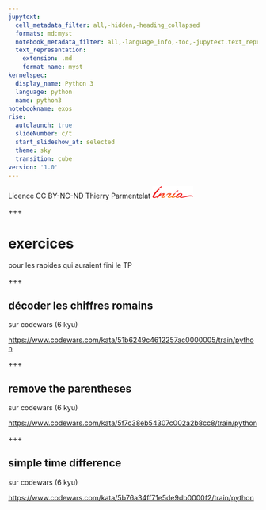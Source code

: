 ```yaml
---
jupytext:
  cell_metadata_filter: all,-hidden,-heading_collapsed
  formats: md:myst
  notebook_metadata_filter: all,-language_info,-toc,-jupytext.text_representation.jupytext_version,-jupytext.text_representation.format_version
  text_representation:
    extension: .md
    format_name: myst
kernelspec:
  display_name: Python 3
  language: python
  name: python3
notebookname: exos
rise:
  autolaunch: true
  slideNumber: c/t
  start_slideshow_at: selected
  theme: sky
  transition: cube
version: '1.0'
---
```


<div class="licence">
<span>Licence CC BY-NC-ND</span>
<span>Thierry Parmentelat</span>
<span><img src="media/inria-25-alpha.png" /></span>
</div>

+++

# exercices

pour les rapides qui auraient fini le TP

+++

## décoder les chiffres romains

sur codewars (6 kyu)

https://www.codewars.com/kata/51b6249c4612257ac0000005/train/python

+++

## remove the parentheses

sur codewars (6 kyu)

https://www.codewars.com/kata/5f7c38eb54307c002a2b8cc8/train/python

+++

## simple time difference

sur codewars (6 kyu)

https://www.codewars.com/kata/5b76a34ff71e5de9db0000f2/train/python
